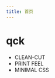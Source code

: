 ```yaml
---
title: 首页
---
```


<style type="text/css">
.home {
  text-align: center;
}
.home h1 {
  font-size: 3em;
}
.home h2 {
  margin-bottom: 4em;
}
.home ul {
  margin-left: -4em;
}
.home ul li {
  display: inline-block;
  margin-left: 4em;
}
</style>

<h1 class="title">qck</h1>

- CLEAN-CUT
- PRINT FEEL
- MINIMAL CSS
